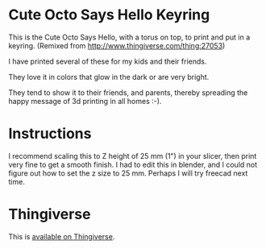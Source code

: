 # Cute Octo Says Hello Keyring

This is the Cute Octo Says Hello, with a torus on top, to print and put in a keyring. (Remixed from http://www.thingiverse.com/thing:27053)

I have printed several of these for my kids and their friends. 

They love it in colors that glow in the dark or are very bright.

They tend to show it to their friends, and parents, thereby spreading the happy message of 3d printing in all homes :-).

# Instructions

I recommend scaling this to Z height of 25 mm (1") in your slicer, then print very fine to get a smooth finish.
I had to edit this in blender, and I could not figure out how to set the z size to 25 mm. Perhaps I will try freecad next time.

# Thingiverse

This is [available on Thingiverse](http://www.thingiverse.com/thing:455061).